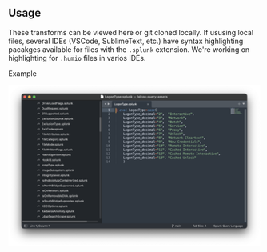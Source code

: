 ## Usage

These transforms can be viewed here or git cloned locally. If ususing local files, several IDEs (VSCode, SublimeText, etc.) have syntax highlighting pacakges available for files with the `.splunk` extension. We're working on highlighting for `.humio` files in varios IDEs.

Example

![SublimeText3 with Splunk Syntax v1.1.0](../images/example-highlight.png)

